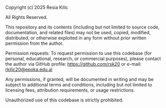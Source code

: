 Copyright (c) 2025 Resia Kilic

All Rights Reserved.

This repository and its contents (including but not limited to source code, documentation, and related files) may not be used, copied, modified, distributed, or otherwise exploited in any form without prior written permission from the author.

Permission requests:
To request permission to use this codebase (for personal, educational, research, or commercial purposes), please contact the author via GitHub profile:
https://github.com/rsk20 or e-mail: rkilic20@epoka.edu.al

Any permissions, if granted, will be documented in writing and may be subject to additional terms and conditions, including but not limited to licensing fees, attribution requirements, or usage restrictions.

Unauthorized use of this codebase is strictly prohibited.
